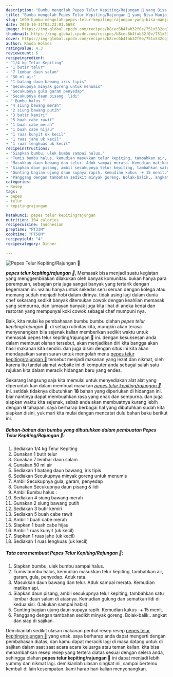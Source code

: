 ```yaml
---
description: "Bumbu mengolah Pepes Telur Kepiting/Rajungan 🦀 yang Bisa Manjain Lidah"
title: "Bumbu mengolah Pepes Telur Kepiting/Rajungan 🦀 yang Bisa Manjain Lidah"
slug: 1699-bumbu-mengolah-pepes-telur-kepiting-rajungan-yang-bisa-manjain-lidah
date: 2020-10-31T03:23:01.569Z
image: https://img-global.cpcdn.com/recipes/b8cec6b4fab32f0e/751x532cq70/pepes-telur-kepitingrajungan-🦀-foto-resep-utama.jpg
thumbnail: https://img-global.cpcdn.com/recipes/b8cec6b4fab32f0e/751x532cq70/pepes-telur-kepitingrajungan-🦀-foto-resep-utama.jpg
cover: https://img-global.cpcdn.com/recipes/b8cec6b4fab32f0e/751x532cq70/pepes-telur-kepitingrajungan-🦀-foto-resep-utama.jpg
author: Rhoda Holmes
ratingvalue: 4.3
reviewcount: 6
recipeingredient:
- "1/4 kg Telur Kepiting"
- "1 butir telur"
- "7 lembar daun salam"
- "50 ml air"
- "1 batang daun bawang iris tipis"
- "Secukupnya minyak goreng untuk menumis"
- "Secukupnya gula garam penyedap"
- "Secukupnya daun pisang  lidi"
- " Bumbu halus "
- "4 siung bawang merah"
- "2 siung bawang putih"
- "3 butir kemiri"
- "5 buah cabe rawit"
- "1 buah cabe merah"
- "1 buah cabe hijau"
- "1 ruas kunyit uk kecil"
- "1 ruas jahe uk kecil"
- "1 ruas lengkuas uk kecil"
recipeinstructions:
- "Siapkan bumbu, ulek bumbu sampai halus."
- "Tumis bumbu halus, kemudian masukkan telur kepiting, tambahkan air, garam, gula, penyedap. Aduk rata."
- "Masukkan daun bawang dan telur. Aduk sampai merata. Kemudian matikan api."
- "Siapkan daun pisang, ambil secukupnya telur kepiting, tambahkan satu lembar daun salam di atasnya. Kemudian gulung dan sematkan lidi di kedua sisi. (Lakukan sampai habis)."
- "Gunting bagian ujung daun supaya rapih. Kemudian kukus -+ 15 menit."
- "Panggang dengan tambahan sedikit minyak goreng. Bolak-balik.. angkat dan siap di sajikan."
categories:
- Resep
tags:
- pepes
- telur
- kepitingrajungan

katakunci: pepes telur kepitingrajungan 
nutrition: 104 calories
recipecuisine: Indonesian
preptime: "PT33M"
cooktime: "PT58M"
recipeyield: "4"
recipecategory: Dinner

---
```



![Pepes Telur Kepiting/Rajungan 🦀](https://img-global.cpcdn.com/recipes/b8cec6b4fab32f0e/751x532cq70/pepes-telur-kepitingrajungan-🦀-foto-resep-utama.jpg)

<b><i>pepes telur kepiting/rajungan 🦀</i></b>, Memasak bisa menjadi suatu kegiatan yang menggembirakan dilakukan oleh banyak komunitas. bukan hanya para perempuan, sebagian pria juga sangat banyak yang tertarik dengan kegemaran ini. walau hanya untuk sekedar seru seruan dengan kolega atau memang sudah menjadi hobi dalam dirinya. tidak asing lagi dalam dunia chef sekarang sedikit banyak ditemukan cowok dengan keahlian memasak yang sempurna, dan lumayan banyak juga kita lihat di aneka kedai dan restoran yang mempunyai koki cowok sebagai chef mumpuni nya.

Baik, kita mulai ke pembahasan bumbu bumbu olahan <i>pepes telur kepiting/rajungan 🦀</i>. di setiap rutinitas kita, mungkin akan terasa menyenangkan bila sejenak kalian memberikan sedikit waktu untuk memasak pepes telur kepiting/rajungan 🦀 ini. dengan kesuksesan anda dalam membuat olahan tersebut, akan menjadikan diri kita bangga akan hasil makanan kita sendiri. dan juga disini dengan situs ini kita akan mendapatkan saran saran untuk mengolah menu <u>pepes telur kepiting/rajungan 🦀</u> tersebut menjadi makanan yang lezat dan nikmat, oleh karena itu tandai alamat website ini di komputer anda sebagai salah satu rujukan kita dalam meracik hidangan baru yang endes.




Sekarang langsung saja kita memulai untuk menyediakan alat alat yang diperuntuk kan dalam membuat masakan <u><i>pepes telur kepiting/rajungan 🦀</i></u> ini. setidak tidaknya dibutuhkan <b>18</b> bahan yang diperlukan di hidangan ini. biar nantinya dapat membuahkan rasa yang enak dan sempurna. dan juga siapkan waktu kita sejenak, sebab anda akan membuatnya kurang lebih dengan <b>6</b> tahapan. saya berharap berbagai hal yang dibutuhkan sudah kita siapkan disini, yuk mari kita mulai dengan mencatat dulu bahan baku berikut ini.

<!--inarticleads1-->

##### Bahan-bahan dan bumbu yang dibutuhkan dalam pembuatan Pepes Telur Kepiting/Rajungan 🦀:

1. Sediakan 1/4 kg Telur Kepiting
1. Gunakan 1 butir telur
1. Gunakan 7 lembar daun salam
1. Gunakan 50 ml air
1. Sediakan 1 batang daun bawang, iris tipis
1. Sediakan Secukupnya minyak goreng untuk menumis
1. Ambil Secukupnya gula, garam, penyedap
1. Gunakan Secukupnya daun pisang &amp; lidi
1. Ambil  Bumbu halus :
1. Sediakan 4 siung bawang merah
1. Gunakan 2 siung bawang putih
1. Sediakan 3 butir kemiri
1. Sediakan 5 buah cabe rawit
1. Ambil 1 buah cabe merah
1. Siapkan 1 buah cabe hijau
1. Ambil 1 ruas kunyit (uk kecil)
1. Siapkan 1 ruas jahe (uk kecil)
1. Sediakan 1 ruas lengkuas (uk kecil)




<!--inarticleads2-->

##### Tata cara membuat Pepes Telur Kepiting/Rajungan 🦀:

1. Siapkan bumbu, ulek bumbu sampai halus.
1. Tumis bumbu halus, kemudian masukkan telur kepiting, tambahkan air, garam, gula, penyedap. Aduk rata.
1. Masukkan daun bawang dan telur. Aduk sampai merata. Kemudian matikan api.
1. Siapkan daun pisang, ambil secukupnya telur kepiting, tambahkan satu lembar daun salam di atasnya. Kemudian gulung dan sematkan lidi di kedua sisi. (Lakukan sampai habis).
1. Gunting bagian ujung daun supaya rapih. Kemudian kukus -+ 15 menit.
1. Panggang dengan tambahan sedikit minyak goreng. Bolak-balik.. angkat dan siap di sajikan.




Demikianlah sedikit ulasan makanan perihal resep resep <u>pepes telur kepiting/rajungan 🦀</u> yang enak. saya berharap anda dapat mengerti dengan pembahasan diatas, dan kamu dapat meracik lagi di masa datang untuk di sajikan dalam saat saat acara acara keluarga atau teman kalian. kita bisa menambahkan resep resep yang tertera diatas sesuai dengan selera anda, sehingga olahan <b>pepes telur kepiting/rajungan 🦀</b> ini dapat menjadi lebih yummy dan nikmat lagi. demikianlah ulasan singkat ini, sampai bertemu kembali di lain kesempatan. kami harap hari kalian menyenangkan.
